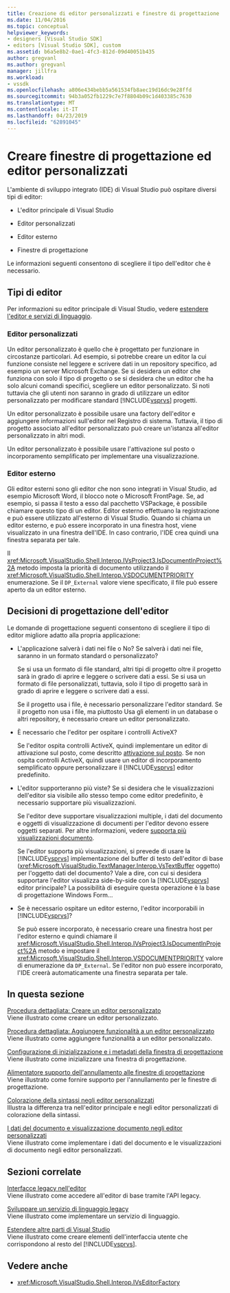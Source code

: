 ```yaml
---
title: Creazione di editor personalizzati e finestre di progettazione | Microsoft Docs
ms.date: 11/04/2016
ms.topic: conceptual
helpviewer_keywords:
- designers [Visual Studio SDK]
- editors [Visual Studio SDK], custom
ms.assetid: b6a5e8b2-0ae1-4fc3-812d-09d40051b435
author: gregvanl
ms.author: gregvanl
manager: jillfra
ms.workload:
- vssdk
ms.openlocfilehash: a806e434bebb5a561534fb8aec19d16dc9e28ffd
ms.sourcegitcommit: 94b3a052fb1229c7e7f8804b09c1d403385c7630
ms.translationtype: MT
ms.contentlocale: it-IT
ms.lasthandoff: 04/23/2019
ms.locfileid: "62891045"
---
```

# <a name="create-custom-editors-and-designers"></a>Creare finestre di progettazione ed editor personalizzati

L'ambiente di sviluppo integrato (IDE) di Visual Studio può ospitare diversi tipi di editor:

- L'editor principale di Visual Studio

- Editor personalizzati

- Editor esterno

- Finestre di progettazione

Le informazioni seguenti consentono di scegliere il tipo dell'editor che è necessario.

## <a name="types-of-editor"></a>Tipi di editor

Per informazioni su editor principale di Visual Studio, vedere [estendere l'editor e servizi di linguaggio](../extensibility/extending-the-editor-and-language-services.md).

### <a name="custom-editors"></a>Editor personalizzati
 Un editor personalizzato è quello che è progettato per funzionare in circostanze particolari. Ad esempio, si potrebbe creare un editor la cui funzione consiste nel leggere e scrivere dati in un repository specifico, ad esempio un server Microsoft Exchange. Se si desidera un editor che funziona con solo il tipo di progetto o se si desidera che un editor che ha solo alcuni comandi specifici, scegliere un editor personalizzato. Si noti tuttavia che gli utenti non saranno in grado di utilizzare un editor personalizzato per modificare standard [!INCLUDE[vsprvs](../code-quality/includes/vsprvs_md.md)] progetti.

 Un editor personalizzato è possibile usare una factory dell'editor e aggiungere informazioni sull'editor nel Registro di sistema. Tuttavia, il tipo di progetto associato all'editor personalizzato può creare un'istanza all'editor personalizzato in altri modi.

 Un editor personalizzato è possibile usare l'attivazione sul posto o incorporamento semplificato per implementare una visualizzazione.

### <a name="external-editors"></a>Editor esterno
 Gli editor esterni sono gli editor che non sono integrati in Visual Studio, ad esempio Microsoft Word, il blocco note o Microsoft FrontPage. Se, ad esempio, si passa il testo a esso dal pacchetto VSPackage, è possibile chiamare questo tipo di un editor. Editor esterno effettuano la registrazione e può essere utilizzato all'esterno di Visual Studio. Quando si chiama un editor esterno, e può essere incorporato in una finestra host, viene visualizzato in una finestra dell'IDE. In caso contrario, l'IDE crea quindi una finestra separata per tale.

 Il <xref:Microsoft.VisualStudio.Shell.Interop.IVsProject3.IsDocumentInProject%2A> metodo imposta la priorità di documento utilizzando il <xref:Microsoft.VisualStudio.Shell.Interop.VSDOCUMENTPRIORITY> enumerazione. Se il `DP_External` valore viene specificato, il file può essere aperto da un editor esterno.

## <a name="editor-design-decisions"></a>Decisioni di progettazione dell'editor
 Le domande di progettazione seguenti consentono di scegliere il tipo di editor migliore adatto alla propria applicazione:

- L'applicazione salverà i dati nei file o No? Se salverà i dati nei file, saranno in un formato standard o personalizzato?

   Se si usa un formato di file standard, altri tipi di progetto oltre il progetto sarà in grado di aprire e leggere o scrivere dati a essi. Se si usa un formato di file personalizzati, tuttavia, solo il tipo di progetto sarà in grado di aprire e leggere o scrivere dati a essi.

   Se il progetto usa i file, è necessario personalizzare l'editor standard. Se il progetto non usa i file, ma piuttosto Usa gli elementi in un database o altri repository, è necessario creare un editor personalizzato.

- È necessario che l'editor per ospitare i controlli ActiveX?

   Se l'editor ospita controlli ActiveX, quindi implementare un editor di attivazione sul posto, come descritto [attivazione sul posto](../extensibility/in-place-activation.md). Se non ospita controlli ActiveX, quindi usare un editor di incorporamento semplificato oppure personalizzare il [!INCLUDE[vsprvs](../code-quality/includes/vsprvs_md.md)] editor predefinito.

- L'editor supporteranno più viste? Se si desidera che le visualizzazioni dell'editor sia visibile allo stesso tempo come editor predefinito, è necessario supportare più visualizzazioni.

   Se l'editor deve supportare visualizzazioni multiple, i dati del documento e oggetti di visualizzazione di documenti per l'editor devono essere oggetti separati. Per altre informazioni, vedere [supporta più visualizzazioni documento](../extensibility/supporting-multiple-document-views.md).

   Se l'editor supporta più visualizzazioni, si prevede di usare la [!INCLUDE[vsprvs](../code-quality/includes/vsprvs_md.md)] implementazione del buffer di testo dell'editor di base (<xref:Microsoft.VisualStudio.TextManager.Interop.VsTextBuffer> oggetto) per l'oggetto dati del documento? Vale a dire, con cui si desidera supportare l'editor visualizza side-by-side con la [!INCLUDE[vsprvs](../code-quality/includes/vsprvs_md.md)] editor principale? La possibilità di eseguire questa operazione è la base di progettazione Windows Form...

- Se è necessario ospitare un editor esterno, l'editor incorporabili in [!INCLUDE[vsprvs](../code-quality/includes/vsprvs_md.md)]?

   Se può essere incorporato, è necessario creare una finestra host per l'editor esterno e quindi chiamare il <xref:Microsoft.VisualStudio.Shell.Interop.IVsProject3.IsDocumentInProject%2A> metodo e impostare il <xref:Microsoft.VisualStudio.Shell.Interop.VSDOCUMENTPRIORITY> valore di enumerazione da `DP_External`. Se l'editor non può essere incorporato, l'IDE creerà automaticamente una finestra separata per tale.

## <a name="in-this-section"></a>In questa sezione

[Procedura dettagliata: Creare un editor personalizzato](../extensibility/walkthrough-creating-a-custom-editor.md)\
Viene illustrato come creare un editor personalizzato.

[Procedura dettagliata: Aggiungere funzionalità a un editor personalizzato](../extensibility/walkthrough-adding-features-to-a-custom-editor.md)\
Viene illustrato come aggiungere funzionalità a un editor personalizzato.

[Configurazione di inizializzazione e i metadati della finestra di progettazione](../extensibility/designer-initialization-and-metadata-configuration.md)\
Viene illustrato come inizializzare una finestra di progettazione.

[Alimentatore supporto dell'annullamento alle finestre di progettazione](../extensibility/supplying-undo-support-to-designers.md)\
Viene illustrato come fornire supporto per l'annullamento per le finestre di progettazione.

[Colorazione della sintassi negli editor personalizzati](../extensibility/syntax-coloring-in-custom-editors.md)\
Illustra la differenza tra nell'editor principale e negli editor personalizzati di colorazione della sintassi.

[I dati del documento e visualizzazione documento negli editor personalizzati](../extensibility/document-data-and-document-view-in-custom-editors.md)\
Viene illustrato come implementare i dati del documento e le visualizzazioni di documento negli editor personalizzati.

## <a name="related-sections"></a>Sezioni correlate

[Interfacce legacy nell'editor](../extensibility/legacy-interfaces-in-the-editor.md)\
Viene illustrato come accedere all'editor di base tramite l'API legacy.

[Sviluppare un servizio di linguaggio legacy](../extensibility/internals/developing-a-legacy-language-service.md)\
Viene illustrato come implementare un servizio di linguaggio.

[Estendere altre parti di Visual Studio](../extensibility/extending-other-parts-of-visual-studio.md)\
Viene illustrato come creare elementi dell'interfaccia utente che corrispondono al resto del [!INCLUDE[vsprvs](../code-quality/includes/vsprvs_md.md)].

## <a name="see-also"></a>Vedere anche

- <xref:Microsoft.VisualStudio.Shell.Interop.IVsEditorFactory>